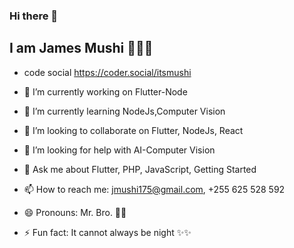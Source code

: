 ### Hi there 👋

## I am James Mushi 👨🏽‍💻



<!-- **itsmushi/itsmushi** is a ✨ _special_ ✨ repository because its `README.md` (this file) appears on your GitHub profile. -->

<!-- Here are some ideas to get you started: -->

- code social  https://coder.social/itsmushi

- 🔭 I’m currently working on Flutter-Node
- 🌱 I’m currently learning NodeJs,Computer Vision
- 👯 I’m looking to collaborate on Flutter, NodeJs, React  
- 🤔 I’m looking for help with AI-Computer Vision
- 💬 Ask me about Flutter, PHP, JavaScript, Getting Started
- 📫 How to reach me: jmushi175@gmail.com, +255 625 528 592
- 😄 Pronouns: Mr. Bro. 💪💪  
- ⚡ Fun fact: It cannot always be night ✨✨



